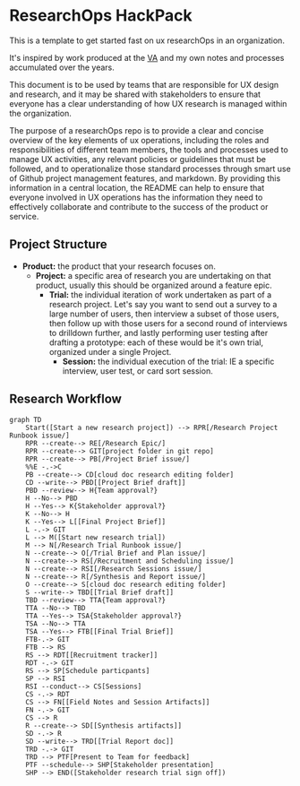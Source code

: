 # ResearchOps HackPack

This is a template to get started fast on ux researchOps in an organization.

It's inspired by work produced at the [VA](https://depo-platform-documentation.scrollhelp.site/research-design/) and my own notes and processes accumulated over the years.

This document is to be used by teams that are responsible for UX design and research, and it may be shared with stakeholders to ensure that everyone has a clear understanding of how UX research is managed within the organization.

The purpose of a researchOps repo is to provide a clear and concise overview of the key elements of ux operations, including the roles and responsibilities of different team members, the tools and processes used to manage UX activities, any relevant policies or guidelines that must be followed, and to operationalize those standard processes through smart use of Github project management features, and markdown. By providing this information in a central location, the README can help to ensure that everyone involved in UX operations has the information they need to effectively collaborate and contribute to the success of the product or service.

## Project Structure

- **Product:** the product that your research focuses on.
    - **Project:** a specific area of research you are undertaking on that product, usually this should be organized around a feature epic.
        - **Trial:** the individual iteration of work undertaken as part of a research project. Let's say you want to send out a survey to a large number of users, then interview a subset of those users, then follow up with those users for a second round of interviews to drilldown further, and lastly performing user testing after drafting a prototype: each of these would be it's own trial, organized under a single Project.
            - **Session:**  the individual execution of the trial: IE a specific interview, user test, or card sort session.

## Research Workflow
```mermaid
graph TD
    Start([Start a new research project]) --> RPR[/Research Project Runbook issue/]
    RPR --create--> RE[/Research Epic/]
    RPR --create--> GIT[project folder in git repo]
    RPR --create--> PB[/Project Brief issue/]
    %%E -.->C
    PB --create--> CD[cloud doc research editing folder]
    CD --write--> PBD[[Project Brief draft]]
    PBD --review--> H{Team approval?}
    H --No--> PBD
    H --Yes--> K{Stakeholder approval?}
    K --No--> H
    K --Yes--> L[[Final Project Brief]]
    L -.-> GIT
    L --> M([Start new research trial])
    M --> N[/Research Trial Runbook issue/]
    N --create--> O[/Trial Brief and Plan issue/]
    N --create--> RS[/Recruitment and Scheduling issue/]
    N --create--> RSI[/Research Sessions issue/]
    N --create--> R[/Synthesis and Report issue/]
    O --create--> S[cloud doc research editing folder]
    S --write--> TBD[[Trial Brief draft]]
    TBD --review--> TTA{Team approval?}
    TTA --No--> TBD
    TTA --Yes--> TSA{Stakeholder approval?}
    TSA --No--> TTA
    TSA --Yes--> FTB[[Final Trial Brief]]
    FTB-.-> GIT
    FTB --> RS
    RS --> RDT[[Recruitment tracker]]
    RDT -.-> GIT
    RS --> SP[Schedule particpants]
    SP --> RSI
    RSI --conduct--> CS[Sessions]
    CS -.-> RDT
    CS --> FN[[Field Notes and Session Artifacts]]
    FN -.-> GIT
    CS --> R
    R --create--> SD[[Synthesis artifacts]]
    SD -.-> R
    SD --write--> TRD[[Trial Report doc]]
    TRD -.-> GIT
    TRD --> PTF[Present to Team for feedback]
    PTF --schedule--> SHP[Stakeholder presentation]
    SHP --> END([Stakeholder research trial sign off])
```
